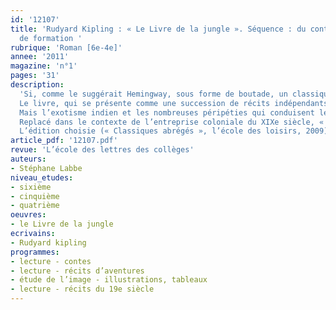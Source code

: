 ```yaml
---
id: '12107'
title: 'Rudyard Kipling : « Le Livre de la jungle ». Séquence : du conte au roman
  de formation '
rubrique: 'Roman [6e-4e]'
annee: '2011'
magazine: 'n°1'
pages: '31'
description: 
  'Si, comme le suggérait Hemingway, sous forme de boutade, un classique est une œuvre dont tout le monde parle, mais que personne n’a lu, « Le Livre de la jungle » est le classique par excellence.
  Le livre, qui se présente comme une succession de récits indépendants, peut parfaitement convenir à l’étude du conte en sixième.
  Mais l’exotisme indien et les nombreuses péripéties qui conduisent le héros à réintégrer la civilisation composent un magnifique roman d’aventures que les élèves de cinquième découvriront avec profit.
  Replacé dans le contexte de l’entreprise coloniale du XIXe siècle, « Le Livre de la jungle » est également un titre qui, par la multiplicité des genres et notions littéraires qu’il permet d’aborder, peut convenir aux élèves de quatrième.
  L’édition choisie (« Classiques abrégés », l’école des loisirs, 2009) reprend seulement certains des contes publiés sous les titres « Le Livre de la jungle » et « Le Second Livre de la jungle ». Mais l’ensemble constitue une évidente unité car les nouvelles retenues sont celles ayant Mowgli pour personnage central.'
article_pdf: '12107.pdf'
revue: 'L’école des lettres des collèges'
auteurs:
- Stéphane Labbe
niveau_etudes:
- sixième
- cinquième
- quatrième
oeuvres:
- le Livre de la jungle
ecrivains:
- Rudyard kipling
programmes:
- lecture - contes
- lecture - récits d’aventures
- étude de l’image - illustrations, tableaux
- lecture - récits du 19e siècle
---
```

